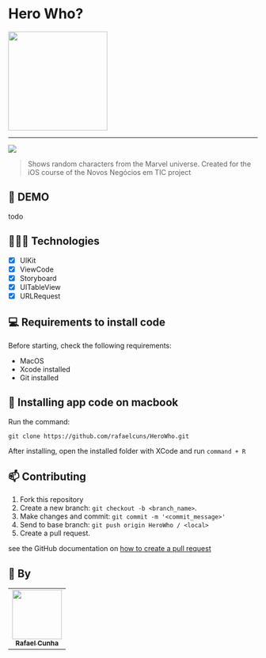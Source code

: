 # Hero Who?

<img width="200" src="https://github.com/rafaelcuns/HeroWho/assets/60184277/a18be043-6096-435c-bb1a-c2cf9fbcedba">

<hr>

<img src="https://img.shields.io/badge/Swift-FA7343?style=for-the-badge&logo=swift&logoColor=white">

> Shows random characters from the Marvel universe. Created for the iOS course of the Novos Negócios em TIC project

## 🎥 DEMO
todo

## 👩🏾‍💻 Technologies
- [x] UIKit
- [x] ViewCode
- [x] Storyboard
- [x] UITableView
- [x] URLRequest

## 💻 Requirements to install code

Before starting, check the following requirements:
* MacOS
* Xcode installed
* Git installed

## 🚀 Installing app code on macbook

Run the command:
```
git clone https://github.com/rafaelcuns/HeroWho.git
```

After installing, open the installed folder with XCode and run `command + R`

## 📫 Contributing
1. Fork this repository
2. Create a new branch: `git checkout -b <branch_name>`.
3. Make changes and commit: `git commit -m '<commit_message>'`
4. Send to base branch: `git push origin HeroWho / <local>`
5. Create a pull request.

see the GitHub documentation on [how to create a pull request](https://help.github.com/en/github/collaborating-with-issues-and-pull-requests/creating-a-pull-request)

## 🤝 By

<table>
  <tr>
    <td align="center">
      <a href="https://github.com/rafaelcuns">
        <img src="https://avatars.githubusercontent.com/u/60184277?v=4" width="100px;"/><br>
        <sub>
          <b>Rafael Cunha</b>
        </sub>
      </a>
    </td>
  </tr>
</table>
